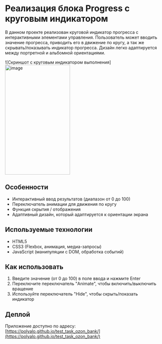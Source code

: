 # Реализация блока Progress с круговым индикатором

В данном проекте реализован круговой индикатор прогресса с интерактивными элементами управления. Пользователь может вводить значение прогресса, приводить его в движение по кругу, а так же скрывать/показывать индикатор прогресса.
Дизайн легко адаптируется между портретной и альбомной ориентациями.

![Скриншот с круговым индикатором выполнения]<img width="214" height="362" alt="image" src="https://github.com/user-attachments/assets/836b2759-bd1b-449c-a738-ababb3bf0710" />


## Особенности
- Интерактивный ввод результатов (диапазон от 0 до 100)
- Переключатель анимации для движения по кругу
- Функция скрытия / отображения
- Адаптивный дизайн, который адаптируется к ориентации экрана

## Используемые технологии
- HTML5
- CSS3 (Flexbox, анимация, медиа-запросы)
- JavaScript (манипуляции с DOM, обработка событий)

      
## Как использовать
1. Введите значение (от 0 до 100) в поле ввода и нажмите Enter
2. Переключите переключатель "Animate", чтобы включить/выключить вращение
3. Используйте переключатель "Hide", чтобы скрыть/показать индикатор

## Деплой
Приложение доступно по адресу: [https://polyalo.github.io/test_task_ozon_bank/](https://polyalo.github.io/test_task_ozon_bank/)


